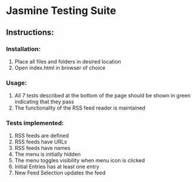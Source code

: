 # Jasmine Testing Suite

## Instructions:
### Installation:

1. Place all files and folders in desired location
2. Open index.html in browser of choice

### Usage:
1. All 7 tests described at the bottom of the page should be shown in green indicating that they pass
2. The functionality of the RSS feed reader is maintained

### Tests implemented:
1. RSS feeds are defined
2. RSS feeds have URLs
3. RSS feeds have names
4. The menu is initially hidden
5. The menu toggles visibility when menu icon is clicked
6. Initial Entries has at least one entry
7. New Feed Selection updates the feed